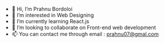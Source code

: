 - 👋 Hi, I’m Prahnu Bordoloi
- 👀 I’m interested in Web Designing
- 🌱 I’m currently learning React.js
- 💞️ I’m looking to collaborate on Front-end web development
- 📫 You can contact me through email : prahnu07@gmal.com

<!---
prahnu/prahnu is a ✨ special ✨ repository because its `README.md` (this file) appears on your GitHub profile.
You can click the Preview link to take a look at your changes.
--->
